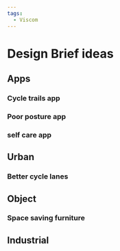 ```yaml
---
tags:
  - Viscom
---
```

# Design Brief ideas
## Apps
### Cycle trails app
### Poor posture app
### self care app
## Urban
### Better cycle lanes
## Object
### Space saving furniture
### 

## Industrial